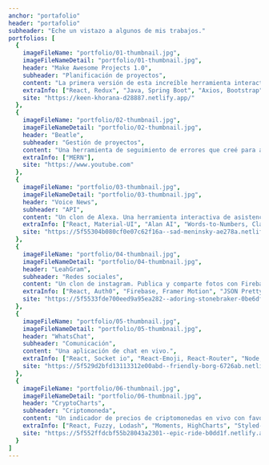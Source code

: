 ```yaml
---
anchor: "portafolio"
header: "portafolio"
subheader: "Eche un vistazo a algunos de mis trabajos."
portfolios: [
  {
    imageFileName: "portfolio/01-thumbnail.jpg",
    imageFileNameDetail: "portfolio/01-thumbnail.jpg",
    header: "Make Awesome Projects 1.0",
    subheader: "Planificación de proyectos",
    content: "La primera versión de esta increíble herramienta interactiva de gestión de proyectos que creé para ayudarme a organizar mis tareas para proyectos en curso. M.A.P 2.0 está terminado en un 75% y se lanzará pronto con nuevas funciones como listas y tarjetas que se arrastran y sueltan y una interfaz de usuario completamente rediseñada.",
    extraInfo: ["React, Redux", "Java, Spring Boot", "Axios, Bootstrap"],
    site: "https://keen-khorana-d28887.netlify.app/"
  },
  {
    imageFileName: "portfolio/02-thumbnail.jpg",
    imageFileNameDetail: "portfolio/02-thumbnail.jpg",
    header: "Beatle",
    subheader: "Gestión de proyectos",
    content: "Una herramienta de seguimiento de errores que creé para ayudarme a realizar un seguimiento de los errores en mis proyectos. Puede crear un error, emitir tickets y realizar un seguimiento de ellos.",
    extraInfo: ["MERN"],
    site: "https://www.youtube.com"
  },
  {
    imageFileName: "portfolio/03-thumbnail.jpg",
    imageFileNameDetail: "portfolio/03-thumbnail.jpg",
    header: "Voice News",
    subheader: "API",
    content: "Un clon de Alexa. Una herramienta interactiva de asistencia personal para leer las noticias y tener una pequeña charla contigo.",
    extraInfo: ["React, Material-UI", "Alan AI", "Words-to-Numbers, Classnames"],
    site: "https://5f55304b080cf0e07c62f16a--sad-meninsky-ae278a.netlify.app/"
  },
  {
    imageFileName: "portfolio/04-thumbnail.jpg",
    imageFileNameDetail: "portfolio/04-thumbnail.jpg",
    header: "LeahGram",
    subheader: "Redes sociales",
    content: "Un clon de instagram. Publica y comparte fotos con Firebase como backend.",
    extraInfo: ["React, Auth0", "Firebase, Framer Motion", "JSON Pretty"],
    site: "https://5f5533fde700eed9a95ea282--adoring-stonebraker-0be6df.netlify.app/"
  },
  {
    imageFileName: "portfolio/05-thumbnail.jpg",
    imageFileNameDetail: "portfolio/05-thumbnail.jpg",
    header: "WhatsChat",
    subheader: "Comunicación",
    content: "Una aplicación de chat en vivo.",
    extraInfo: ["React, Socket io", "React-Emoji, React-Router", "Node, and Express"],
    site: "https://5f529d2bfd13113312e00abd--friendly-borg-6726ab.netlify.app/"
  },
  {
    imageFileName: "portfolio/06-thumbnail.jpg",
    imageFileNameDetail: "portfolio/06-thumbnail.jpg",
    header: "CryptoCharts",
    subheader: "Criptomoneda",
    content: "Un indicador de precios de criptomonedas en vivo con favoritos personales guardados y gráficos que muestran los cambios de precios.",
    extraInfo: ["React, Fuzzy, Lodash", "Moments, HighCharts", "Styled-Components."],
    site: "https://5f552ffdcbf55b28043a2301--epic-ride-b0dd1f.netlify.app/"
  }
]
---
```




